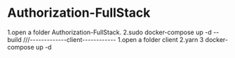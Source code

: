 # Authorization-FullStack
1.open a folder Authorization-FullStack.
2.sudo docker-compose up -d --build
///-------------client------------
1.open a folder client
2.yarn 
3 docker-compose up -d